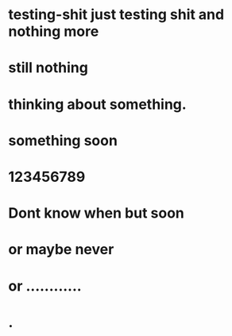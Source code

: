 # testing-shit just testing shit and  nothing more
# still nothing
# thinking about something.
# something soon
# 123456789
# Dont know when but soon
# or maybe never
# or ............
# .
